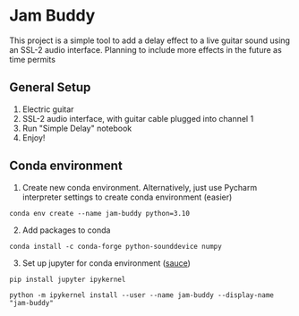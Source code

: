 # Jam Buddy

This project is a simple tool to add a delay effect to a live guitar sound using an SSL-2 audio interface.  Planning to include more effects in the future as time permits

## General Setup

1. Electric guitar
2. SSL-2 audio interface, with guitar cable plugged into channel 1
3. Run "Simple Delay" notebook
4. Enjoy!

## Conda environment

1. Create new conda environment. Alternatively, just use Pycharm interpreter settings to create conda environment (easier)
```
conda env create --name jam-buddy python=3.10
```
2. Add packages to conda
```
conda install -c conda-forge python-sounddevice numpy
```
3. Set up jupyter for conda environment ([sauce](https://stackoverflow.com/questions/39604271/conda-environments-not-showing-up-in-jupyter-notebook))

```
pip install jupyter ipykernel
```
```
python -m ipykernel install --user --name jam-buddy --display-name "jam-buddy"
```